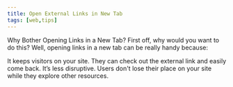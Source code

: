 ```yaml
---
title: Open External Links in New Tab
tags: [web,tips]
---
```


Why Bother Opening Links in a New Tab?
First off, why would you want to do this? Well, opening links in a new tab can be really handy because:

It keeps visitors on your site. They can check out the external link and easily come back.
It’s less disruptive. Users don't lose their place on your site while they explore other resources.